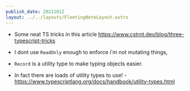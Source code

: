 ```yaml
---
publish_date: 20211012    
layout: ../../layouts/FleetingNoteLayout.astro
---
```

- Some neat TS tricks in this article https://www.cstrnt.dev/blog/three-typescript-tricks

- I dont use `ReadOnly` enough to enforce i'm not mutating things,

- `Record` is a utility type to make typing objects easier. 

- In fact there are loads of utility types to use! - https://www.typescriptlang.org/docs/handbook/utility-types.html
